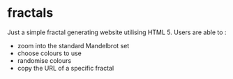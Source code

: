 # fractals
Just a simple fractal generating website utilising HTML 5.  Users are able to :
  * zoom into the standard Mandelbrot set
  * choose colours to use
  * randomise colours
  * copy the URL of a specific fractal
  
